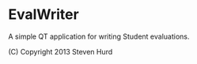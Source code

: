 EvalWriter
==========

A simple QT application for writing Student evaluations.

(C) Copyright 2013 Steven Hurd
